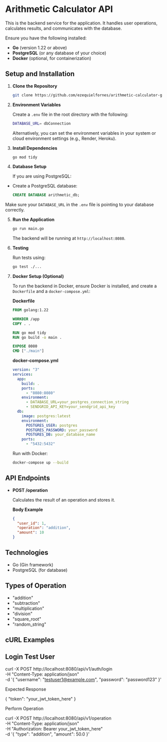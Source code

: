 # Arithmetic Calculator API

This is the backend service for the application. It handles user operations, calculates results, and communicates with the database.

Ensure you have the following installed:

- **Go** (version 1.22 or above)
- **PostgreSQL** (or any database of your choice)
- **Docker** (optional, for containerization)

## Setup and Installation

1. **Clone the Repository**

    ```bash
    git clone https://github.com/ezequielfornes/arithmetic-calculator-go.git
    ```

2. **Environment Variables**

   Create a `.env` file in the root directory with the following:

    ```bash
    DATABASE_URL= dbConnection
    ```

   Alternatively, you can set the environment variables in your system or cloud environment settings (e.g., Render, Heroku).

3. **Install Dependencies**

    ```bash
    go mod tidy
    ```

4. **Database Setup**

   If you are using PostgreSQL:

  - Create a PostgreSQL database:

    ```sql
    CREATE DATABASE arithmetic_db;
    ```
   Make sure your `DATABASE_URL` in the `.env` file is pointing to your database correctly.

5. **Run the Application**

    ```bash
    go run main.go
    ```

   The backend will be running at `http://localhost:8080`.

6. **Testing**

   Run tests using:

    ```bash
    go test ./...
    ```

7. **Docker Setup (Optional)**

   To run the backend in Docker, ensure Docker is installed, and create a `Dockerfile` and a `docker-compose.yml`:

   **Dockerfile**

    ```dockerfile
    FROM golang:1.22

    WORKDIR /app
    COPY . .

    RUN go mod tidy
    RUN go build -o main .

    EXPOSE 8080
    CMD ["./main"]
    ```

   **docker-compose.yml**

    ```yaml
    version: "3"
    services:
      app:
        build: .
        ports:
          - "8080:8080"
        environment:
          - DATABASE_URL=your_postgres_connection_string
          - SENDGRID_API_KEY=your_sendgrid_api_key
      db:
        image: postgres:latest
        environment:
          POSTGRES_USER: postgres
          POSTGRES_PASSWORD: your_password
          POSTGRES_DB: your_database_name
        ports:
          - "5432:5432"
    ```

   Run with Docker:

    ```bash
    docker-compose up --build
    ```

## API Endpoints

- **POST /operation**

  Calculates the result of an operation and stores it.

  **Body Example**

  ```json
  {
    "user_id": 1,
    "operation": "addition",
    "amount": 10
  }
## Technologies
  - Go (Gin framework)
  - PostgreSQL (for database)

## Types of Operation
- "addition"
- "subtraction"
- "multiplication"
- "division"
- "square_root"
- "random_string"

## cURL Examples
## Login Test User

curl -X POST http://localhost:8080/api/v1/auth/login \
-H "Content-Type: application/json" \
-d '{
"username": "testuser1@example.com",
"password": "password123"
}'

Expected Response

{
"token": "your_jwt_token_here"
}

Perform Operation

curl -X POST http://localhost:8080/api/v1/operation \
-H "Content-Type: application/json" \
-H "Authorization: Bearer your_jwt_token_here" \
-d '{
"type": "addition",
"amount": 50.0
}'
